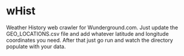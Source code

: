 # wHist
Weather History web crawler for Wunderground.com. Just update the GEO_LOCATIONS.csv file and add whatever latitude and longitude coordinates you need. After that just go run and watch the directory populate with your data.
